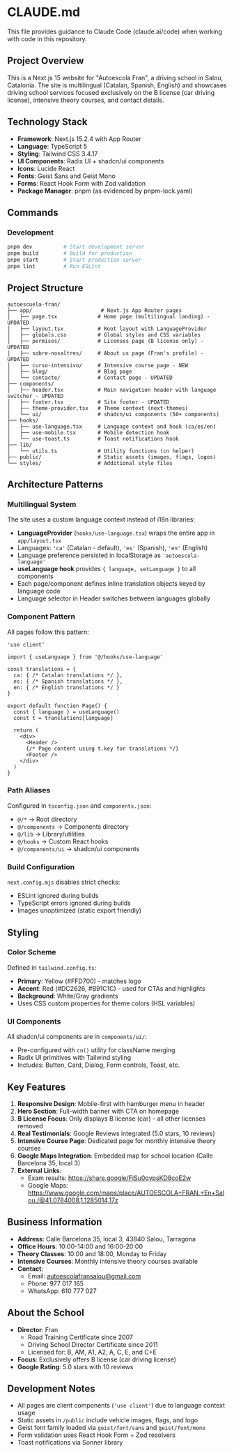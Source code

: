 # CLAUDE.md

This file provides guidance to Claude Code (claude.ai/code) when working with code in this repository.

## Project Overview

This is a Next.js 15 website for "Autoescola Fran", a driving school in Salou, Catalonia. The site is multilingual (Catalan, Spanish, English) and showcases driving school services focused exclusively on the B license (car driving license), intensive theory courses, and contact details.

## Technology Stack

- **Framework**: Next.js 15.2.4 with App Router
- **Language**: TypeScript 5
- **Styling**: Tailwind CSS 3.4.17
- **UI Components**: Radix UI + shadcn/ui components
- **Icons**: Lucide React
- **Fonts**: Geist Sans and Geist Mono
- **Forms**: React Hook Form with Zod validation
- **Package Manager**: pnpm (as evidenced by pnpm-lock.yaml)

## Commands

### Development
```bash
pnpm dev          # Start development server
pnpm build        # Build for production
pnpm start        # Start production server
pnpm lint         # Run ESLint
```

## Project Structure

```
autoescuela-fran/
├── app/                      # Next.js App Router pages
│   ├── page.tsx             # Home page (multilingual landing) - UPDATED
│   ├── layout.tsx           # Root layout with LanguageProvider
│   ├── globals.css          # Global styles and CSS variables
│   ├── permisos/            # Licenses page (B license only) - UPDATED
│   ├── sobre-nosaltres/     # About us page (Fran's profile) - UPDATED
│   ├── curso-intensivo/     # Intensive course page - NEW
│   ├── blog/                # Blog page
│   └── contacte/            # Contact page - UPDATED
├── components/
│   ├── header.tsx           # Main navigation header with language switcher - UPDATED
│   ├── footer.tsx           # Site footer - UPDATED
│   ├── theme-provider.tsx   # Theme context (next-themes)
│   └── ui/                  # shadcn/ui components (50+ components)
├── hooks/
│   ├── use-language.tsx     # Language context and hook (ca/es/en)
│   ├── use-mobile.tsx       # Mobile detection hook
│   └── use-toast.ts         # Toast notifications hook
├── lib/
│   └── utils.ts             # Utility functions (cn helper)
├── public/                  # Static assets (images, flags, logos)
└── styles/                  # Additional style files
```

## Architecture Patterns

### Multilingual System
The site uses a custom language context instead of i18n libraries:
- **LanguageProvider** (`hooks/use-language.tsx`) wraps the entire app in `app/layout.tsx`
- Languages: `'ca'` (Catalan - default), `'es'` (Spanish), `'en'` (English)
- Language preference persisted in localStorage as `'autoescola-language'`
- **useLanguage hook** provides `{ language, setLanguage }` to all components
- Each page/component defines inline translation objects keyed by language code
- Language selector in Header switches between languages globally

### Component Pattern
All pages follow this pattern:
```tsx
'use client'

import { useLanguage } from '@/hooks/use-language'

const translations = {
  ca: { /* Catalan translations */ },
  es: { /* Spanish translations */ },
  en: { /* English translations */ }
}

export default function Page() {
  const { language } = useLanguage()
  const t = translations[language]

  return (
    <div>
      <Header />
      {/* Page content using t.key for translations */}
      <Footer />
    </div>
  )
}
```

### Path Aliases
Configured in `tsconfig.json` and `components.json`:
- `@/*` → Root directory
- `@/components` → Components directory
- `@/lib` → Library/utilities
- `@/hooks` → Custom React hooks
- `@/components/ui` → shadcn/ui components

### Build Configuration
`next.config.mjs` disables strict checks:
- ESLint ignored during builds
- TypeScript errors ignored during builds
- Images unoptimized (static export friendly)

## Styling

### Color Scheme
Defined in `tailwind.config.ts`:
- **Primary**: Yellow (#FFD700) - matches logo
- **Accent**: Red (#DC2626, #B91C1C) - used for CTAs and highlights
- **Background**: White/Gray gradients
- Uses CSS custom properties for theme colors (HSL variables)

### UI Components
All shadcn/ui components are in `components/ui/`:
- Pre-configured with `cn()` utility for className merging
- Radix UI primitives with Tailwind styling
- Includes: Button, Card, Dialog, Form controls, Toast, etc.

## Key Features

1. **Responsive Design**: Mobile-first with hamburger menu in header
2. **Hero Section**: Full-width banner with CTA on homepage
3. **B License Focus**: Only displays B license (car) - all other licenses removed
4. **Real Testimonials**: Google Reviews integrated (5.0 stars, 10 reviews)
5. **Intensive Course Page**: Dedicated page for monthly intensive theory courses
6. **Google Maps Integration**: Embedded map for school location (Calle Barcelona 35, local 3)
7. **External Links**:
   - Exam results: https://share.google/FiSu0qypsKD8coE2w
   - Google Maps: https://www.google.com/maps/place/AUTOESCOLA+FRAN.+En+Salou./@41.0784008,1.1285014,17z

## Business Information

- **Address**: Calle Barcelona 35, local 3, 43840 Salou, Tarragona
- **Office Hours**: 10:00-14:00 and 16:00-20:00
- **Theory Classes**: 10:00 and 18:00, Monday to Friday
- **Intensive Courses**: Monthly intensive theory courses available
- **Contact**:
  - Email: autoescolafransalou@gmail.com
  - Phone: 977 017 165
  - WhatsApp: 610 777 027

## About the School

- **Director**: Fran
  - Road Training Certificate since 2007
  - Driving School Director Certificate since 2011
  - Licensed for: B, AM, A1, A2, A, C, E, and C+E
- **Focus**: Exclusively offers B license (car driving license)
- **Google Rating**: 5.0 stars with 10 reviews

## Development Notes

- All pages are client components (`'use client'`) due to language context usage
- Static assets in `/public` include vehicle images, flags, and logo
- Geist font family loaded via `geist/font/sans` and `geist/font/mono`
- Form validation uses React Hook Form + Zod resolvers
- Toast notifications via Sonner library

